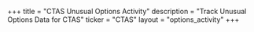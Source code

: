 +++
title = "CTAS Unusual Options Activity"
description = "Track Unusual Options Data for CTAS"
ticker = "CTAS"
layout = "options_activity"
+++

